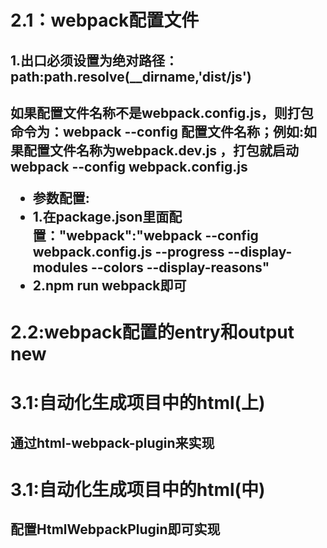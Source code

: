 <h1>2.1：webpack配置文件</h1>
<h2>1.出口必须设置为绝对路径： path:path.resolve(__dirname,'dist/js')</h2>
<h2>如果配置文件名称不是webpack.config.js，则打包命令为：webpack --config 配置文件名称；例如:如果配置文件名称为webpack.dev.js ，打包就启动webpack --config webpack.config.js</2>
<ul>
    <li>参数配置:</li>
    <li>1.在package.json里面配置："webpack":"webpack --config webpack.config.js --progress --display-modules --colors --display-reasons"</li>
    <li>2.npm run webpack即可</li>
</ul>

<h1>2.2:webpack配置的entry和output new</h1>
<h1>3.1:自动化生成项目中的html(上)</h1>
<h2>通过html-webpack-plugin来实现</h2>

<h1>3.1:自动化生成项目中的html(中)</h1>
<h2>配置HtmlWebpackPlugin即可实现</h2>